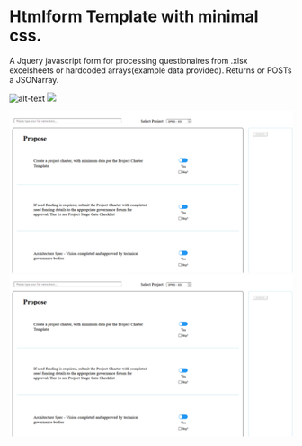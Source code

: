 # Htmlform Template with minimal css.
 A Jquery javascript form for processing questionaires from .xlsx excelsheets or hardcoded arrays(example data provided). 
 Returns or POSTs a JSONarray. 
 
![alt-text](https://github.com/I-Alpha/JQuery-Html-form/blob/main/htmlgif.gif)
<img src= "https://github.com/I-Alpha/JQuery-Html-form/blob/main/htmlgif.gif">

![image](https://github.com/I-Alpha/JQuery-Html-form/blob/main/Html_Image.png)
<img src= "https://github.com/I-Alpha/JQuery-Html-form/blob/main/Html_Image.png">
